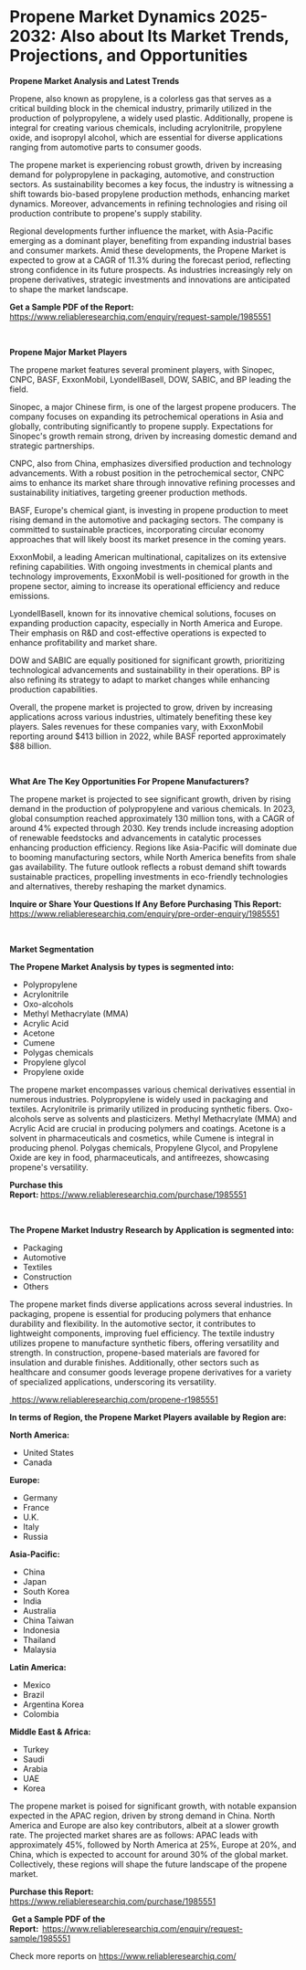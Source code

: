 <p><h1>Propene Market Dynamics 2025-2032: Also about Its Market Trends, Projections, and Opportunities</h1></p><p><strong>Propene Market Analysis and Latest Trends</strong></p>
<p><p>Propene, also known as propylene, is a colorless gas that serves as a critical building block in the chemical industry, primarily utilized in the production of polypropylene, a widely used plastic. Additionally, propene is integral for creating various chemicals, including acrylonitrile, propylene oxide, and isopropyl alcohol, which are essential for diverse applications ranging from automotive parts to consumer goods.</p><p>The propene market is experiencing robust growth, driven by increasing demand for polypropylene in packaging, automotive, and construction sectors. As sustainability becomes a key focus, the industry is witnessing a shift towards bio-based propylene production methods, enhancing market dynamics. Moreover, advancements in refining technologies and rising oil production contribute to propene's supply stability. </p><p>Regional developments further influence the market, with Asia-Pacific emerging as a dominant player, benefiting from expanding industrial bases and consumer markets. Amid these developments, the Propene Market is expected to grow at a CAGR of 11.3% during the forecast period, reflecting strong confidence in its future prospects. As industries increasingly rely on propene derivatives, strategic investments and innovations are anticipated to shape the market landscape.</p></p>
<p><strong>Get a Sample PDF of the Report:&nbsp;</strong> <a href="https://www.reliableresearchiq.com/enquiry/request-sample/1985551?utm_campaign=3381&utm_medium=2&utm_source=Github&utm_content=ia&utm_term=01042025&utm_id=propene">https://www.reliableresearchiq.com/enquiry/request-sample/1985551</a></p>
<p>&nbsp;</p>
<p><strong>Propene Major Market Players</strong></p>
<p><p>The propene market features several prominent players, with Sinopec, CNPC, BASF, ExxonMobil, LyondellBasell, DOW, SABIC, and BP leading the field. </p><p>Sinopec, a major Chinese firm, is one of the largest propene producers. The company focuses on expanding its petrochemical operations in Asia and globally, contributing significantly to propene supply. Expectations for Sinopec's growth remain strong, driven by increasing domestic demand and strategic partnerships.</p><p>CNPC, also from China, emphasizes diversified production and technology advancements. With a robust position in the petrochemical sector, CNPC aims to enhance its market share through innovative refining processes and sustainability initiatives, targeting greener production methods.</p><p>BASF, Europe's chemical giant, is investing in propene production to meet rising demand in the automotive and packaging sectors. The company is committed to sustainable practices, incorporating circular economy approaches that will likely boost its market presence in the coming years.</p><p>ExxonMobil, a leading American multinational, capitalizes on its extensive refining capabilities. With ongoing investments in chemical plants and technology improvements, ExxonMobil is well-positioned for growth in the propene sector, aiming to increase its operational efficiency and reduce emissions.</p><p>LyondellBasell, known for its innovative chemical solutions, focuses on expanding production capacity, especially in North America and Europe. Their emphasis on R&D and cost-effective operations is expected to enhance profitability and market share.</p><p>DOW and SABIC are equally positioned for significant growth, prioritizing technological advancements and sustainability in their operations. BP is also refining its strategy to adapt to market changes while enhancing production capabilities.</p><p>Overall, the propene market is projected to grow, driven by increasing applications across various industries, ultimately benefiting these key players. Sales revenues for these companies vary, with ExxonMobil reporting around $413 billion in 2022, while BASF reported approximately $88 billion.</p></p>
<p>&nbsp;</p>
<p><strong>What Are The Key Opportunities For Propene Manufacturers?</strong></p>
<p><p>The propene market is projected to see significant growth, driven by rising demand in the production of polypropylene and various chemicals. In 2023, global consumption reached approximately 130 million tons, with a CAGR of around 4% expected through 2030. Key trends include increasing adoption of renewable feedstocks and advancements in catalytic processes enhancing production efficiency. Regions like Asia-Pacific will dominate due to booming manufacturing sectors, while North America benefits from shale gas availability. The future outlook reflects a robust demand shift towards sustainable practices, propelling investments in eco-friendly technologies and alternatives, thereby reshaping the market dynamics.</p></p>
<p><strong>Inquire or Share Your Questions If Any Before Purchasing This Report:</strong> <a href="https://www.reliableresearchiq.com/enquiry/pre-order-enquiry/1985551?utm_campaign=3381&utm_medium=2&utm_source=Github&utm_content=ia&utm_term=01042025&utm_id=propene">https://www.reliableresearchiq.com/enquiry/pre-order-enquiry/1985551</a></p>
<p>&nbsp;</p>
<p><strong>Market Segmentation</strong></p>
<p><strong>The Propene Market Analysis by types is segmented into:</strong></p>
<p><ul><li>Polypropylene</li><li>Acrylonitrile</li><li>Oxo-alcohols</li><li>Methyl Methacrylate (MMA)</li><li>Acrylic Acid</li><li>Acetone</li><li>Cumene</li><li>Polygas chemicals</li><li>Propylene glycol</li><li>Propylene oxide</li></ul></p>
<p><p>The propene market encompasses various chemical derivatives essential in numerous industries. Polypropylene is widely used in packaging and textiles. Acrylonitrile is primarily utilized in producing synthetic fibers. Oxo-alcohols serve as solvents and plasticizers. Methyl Methacrylate (MMA) and Acrylic Acid are crucial in producing polymers and coatings. Acetone is a solvent in pharmaceuticals and cosmetics, while Cumene is integral in producing phenol. Polygas chemicals, Propylene Glycol, and Propylene Oxide are key in food, pharmaceuticals, and antifreezes, showcasing propene's versatility.</p></p>
<p><strong>Purchase this Report:&nbsp;</strong><a href="https://www.reliableresearchiq.com/purchase/1985551?utm_campaign=3381&utm_medium=2&utm_source=Github&utm_content=ia&utm_term=01042025&utm_id=propene">https://www.reliableresearchiq.com/purchase/1985551</a></p>
<p>&nbsp;</p>
<p><strong>The Propene Market Industry Research by Application is segmented into:</strong></p>
<p><ul><li>Packaging</li><li>Automotive</li><li>Textiles</li><li>Construction</li><li>Others</li></ul></p>
<p><p>The propene market finds diverse applications across several industries. In packaging, propene is essential for producing polymers that enhance durability and flexibility. In the automotive sector, it contributes to lightweight components, improving fuel efficiency. The textile industry utilizes propene to manufacture synthetic fibers, offering versatility and strength. In construction, propene-based materials are favored for insulation and durable finishes. Additionally, other sectors such as healthcare and consumer goods leverage propene derivatives for a variety of specialized applications, underscoring its versatility.</p></p>
<p><a href="https://www.reliableresearchiq.com/propene-r1985551?utm_campaign=3381&utm_medium=2&utm_source=Github&utm_content=ia&utm_term=01042025&utm_id=propene">&nbsp;https://www.reliableresearchiq.com/propene-r1985551</a></p>
<p><strong>In terms of Region, the Propene Market Players available by Region are:</strong></p>
<p>
    <p> <strong> North America: </strong>
        <ul>
            <li>United States</li>
            <li>Canada</li>
        </ul>
        </p> 
    <p> <strong> Europe: </strong>
        <ul>
            <li>Germany</li>
            <li>France</li>
            <li>U.K.</li>
            <li>Italy</li>
            <li>Russia</li>
        </ul>
        </p> 
    <p> <strong> Asia-Pacific: </strong>
        <ul>
            <li>China</li>
            <li>Japan</li>
            <li>South Korea</li>
            <li>India</li>
            <li>Australia</li>
            <li>China Taiwan</li>
            <li>Indonesia</li>
            <li>Thailand</li>
            <li>Malaysia</li>
        </ul>
        </p> 
    <p> <strong> Latin America: </strong>
        <ul>
            <li>Mexico</li>
            <li>Brazil</li>
            <li>Argentina Korea</li>
            <li>Colombia</li>
        </ul>
        </p> 
    <p> <strong> Middle East & Africa: </strong>
        <ul>
            <li>Turkey</li>
            <li>Saudi</li>
            <li>Arabia</li>
            <li>UAE</li>
            <li>Korea</li>
        </ul>
    </p>
    </p>
<p><p>The propene market is poised for significant growth, with notable expansion expected in the APAC region, driven by strong demand in China. North America and Europe are also key contributors, albeit at a slower growth rate. The projected market shares are as follows: APAC leads with approximately 45%, followed by North America at 25%, Europe at 20%, and China, which is expected to account for around 30% of the global market. Collectively, these regions will shape the future landscape of the propene market.</p></p>
<p><strong>Purchase this Report: </strong><a href="https://www.reliableresearchiq.com/purchase/1985551?utm_campaign=3381&utm_medium=2&utm_source=Github&utm_content=ia&utm_term=01042025&utm_id=propene">https://www.reliableresearchiq.com/purchase/1985551</a></p>
<p>&nbsp;<strong>Get a Sample PDF of the Report:&nbsp;&nbsp;</strong><a href="https://www.reliableresearchiq.com/enquiry/request-sample/1985551?utm_campaign=3381&utm_medium=2&utm_source=Github&utm_content=ia&utm_term=01042025&utm_id=propene">https://www.reliableresearchiq.com/enquiry/request-sample/1985551</a></p>
<p><strong></strong></p>
<p>Check more reports on <a href="https://www.reliableresearchiq.com/?utm_campaign=3381&utm_medium=2&utm_source=Github&utm_content=ia&utm_term=01042025&utm_id=propene">https://www.reliableresearchiq.com/</a></p>